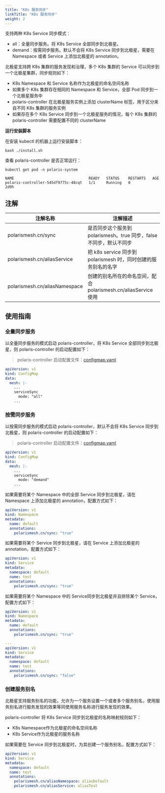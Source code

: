 ```yaml
---
title: "K8s 服务同步"
linkTitle: "K8s 服务同步"
weight: 2
---
```


支持两种 K8s Service 同步模式：

- all：全量同步服务。将 K8s Service 全部同步到北极星。
- demand：按需同步服务。默认不会将 K8s Service 同步到北极星，需要在 Namespace 或者 Service 上添加北极星的 annotation。

北极星支持跨 K8s 集群的服务发现和治理，多个 K8s 集群的 Service 可以同步到一个北极星集群，同步规则如下：

- K8s Namespace 和 Service 名称作为北极星的命名空间名称
- 如果多个 K8s 集群存在相同的 Namespace 和 Service，全部 Pod 同步到一个北极星服务中
- polaris-controller 在北极星服务实例上添加 clusterName 标签，用于区分来自不同 K8s 集群的服务实例
- 如果存在多个 K8s Service 同步到一个北极星服务的情况，每个 K8s 集群的 polaris-controller 需要配置不同的 clusterName

**运行安装脚本**

在安装 kubectl 的机器上运行安装脚本：

```shell
bash ./install.sh 
```

查看 polaris-controller 是否正常运行：

```shell
kubectl get pod -n polaris-system

NAME                                  READY   STATUS    RESTARTS   AGE
polaris-controller-545df9775c-48cqt   1/1     Running   0          2d9h
```

## 注解

| 注解名称                      | 注解描述                                                            |
| ----------------------------- | ------------------------------------------------------------------- |
| polarismesh.cn/sync           | 是否同步这个服务到 polarismesh。true 同步，false 不同步，默认不同步 |
| polarismesh.cn/aliasService   | 把 k8s service 同步到 polarismesh 时，同时创建的服务别名的名字      |
| polarismesh.cn/aliasNamespace | 创建的别名所在的命名空间，配合 polarismesh.cn/aliasService 使用     |

## 使用指南

### 全量同步服务

以全量同步服务的模式启动 polaris-controller，将 K8s Service 全部同步到北极星，则 polaris-controller 的启动配置如下：

> polaris-controller 启动配置文件：[configmap.yaml](https://github.com/polarismesh/polaris-controller/blob/main/deploy/kubernetes_v1.22/configmap.yaml)

```yaml
apiVersion: v1
kind: ConfigMap
data:
  mesh: |-
    ...
    serviceSync
      mode: "all"
    ...
```



### 按需同步服务

以按需同步服务的模式启动 polaris-controller，默认不会将 K8s Service 同步到北极星，则 polaris-controller 的启动配置如下：

> polaris-controller 启动配置文件：[configmap.yaml](https://github.com/polarismesh/polaris-controller/blob/main/deploy/kubernetes_v1.22/configmap.yaml)

```yaml
apiVersion: v1
kind: ConfigMap
data:
  mesh: |-
    ...
    serviceSync
      mode: "demand"
    ...
```

如果需要将某个 Namespace 中的全部 Service 同步到北极星，请在 Namespace 上添加北极星的 annotation，配置方式如下： 

```yaml
apiVersion: v1
kind: Namespace
metadata:
  name: default
  annotations:
    polarismesh.cn/sync: "true"
```

如果需要将某个 Service 同步到北极星，请在 Service 上添加北极星的 annotation，配置方式如下： 

```yaml
apiVersion: v1
kind: Service
metadata:
  namespace: default
  name: test
  annotations:
    polarismesh.cn/sync: "true"
```

如果需要将某个 Namespace 中的 Service同步到北极星并且排除某个 Service，配置方式如下： 

```yaml
apiVersion: v1
kind: Namespace
metadata:
  name: default
  annotations:
    polarismesh.cn/sync: "true"

---
apiVersion: v1
kind: Service
metadata:
  namespace: default
  name: test
  annotations:
    polarismesh.cn/sync: "false"
```

### 创建服务别名

北极星支持服务别名的功能，允许为一个服务设置一个或者多个服务别名，使用服务别名进行服务发现的效果等同使用服务名称进行服务发现的效果。

polaris-controller 将 K8s Service 同步到北极星的名称映射规则如下：

- K8s Namespace作为北极星的命名空间名称
- K8s Service作为北极星的服务名称

如果需要在 Service 同步到北极星时，为其创建一个服务别名，配置方式如下：

```yaml
apiVersion: v1
kind: Service
metadata:
  namespace: default
  name: test
  annotations:
    polarismesh.cn/aliasNamespace: aliasDefault
    polarismesh.cn/aliasService: aliasTest
```
